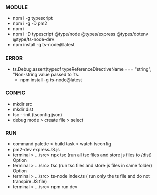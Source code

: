 ### MODULE
- npm i -g typescript
- npm i -g -D pm2
- npm i 
- npm i -D typescript @type/node @types/express @types/dotenv @type/ts-node-dev
- npm install -g ts-node@latest
### ERROR
- ts.Debug.assert(typeof typeReferenceDirectiveName === "string", "Non-string value passed to `ts.
    - npm install -g ts-node@latest
### CONFIG
- mkdir src
- mkdir dist
- tsc --init (tsconfig.json)
- debug mode > create file > select <node> 
### RUN
- command palette > build task > watch tsconfig
- pm2-dev expressJS.js
- terminal > ...\src> npx tsc    (run all tsc files and store js files to /dist) Option
- terminal > ...\src> tsc   (run tsc files and store js files in same folder) Option
- terminal > ...\src> ts-node index.ts  ( run only the ts file and do not transpire JS file)
- terminal > ...\src> npm run dev